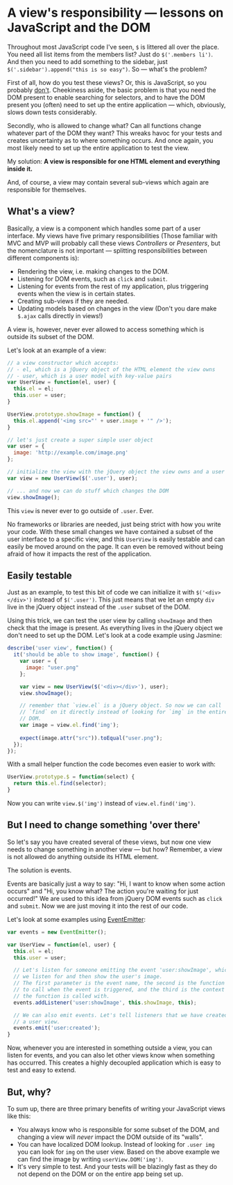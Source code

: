A view's responsibility — lessons on JavaScript and the DOM
===========================================================

Throughout most JavaScript code I've seen, `$` is littered all over the
place. You need all list items from the members list? Just do
`$('.members li')`. And then you need to add something to the sidebar,
just `$('.sidebar').append("this is so easy")`. So — what's the problem?

First of all, how do you test these views? Or, this is JavaScript, so
you probably
[don't](https://twitter.com/#!/jasminebdd/status/182322290464276480).
Cheekiness aside, the basic problem is that you need the DOM present to
enable searching for selectors, and to have the DOM present you (often)
need to set up the entire application — which, obviously, slows down
tests considerably.

Secondly, who is allowed to change what? Can all functions change
whatever part of the DOM they want? This wreaks havoc for your tests and
creates uncertainty as to where something occurs. And once again, you
most likely need to set up the entire application to test the view.

My solution: **A view is responsible for one HTML element and everything
inside it.**

And, of course, a view may contain several sub-views which again are
responsible for themselves.

What's a view?
--------------

Basically, a view is a component which handles some part of a user
interface. My views have five primary responsibilities (Those familiar
with MVC and MVP will probably call these views *Controllers* or
*Presenters*, but the nomenclature is not important — splitting
responsibilities between different components is):

* Rendering the view, i.e. making changes to the DOM.
* Listening for DOM events, such as `click` and `submit`.
* Listening for events from the rest of my application, plus triggering
  events when the view is in certain states.
* Creating sub-views if they are needed.
* Updating models based on changes in the view (Don't you dare make
  `$.ajax` calls directly in views!)

A view is, however, never ever allowed to access something which is
outside its subset of the DOM.

Let's look at an example of a view:

```javascript
// a view constructor which accepts:
// - el, which is a jQuery object of the HTML element the view owns
// - user, which is a user model with key-value pairs
var UserView = function(el, user) {
  this.el = el;
  this.user = user;
}

UserView.prototype.showImage = function() {
  this.el.append('<img src="' + user.image + '" />');
}

// let's just create a super simple user object
var user = {
  image: 'http://example.com/image.png'
};

// initialize the view with the jQuery object the view owns and a user
var view = new UserView($('.user'), user);

// ... and now we can do stuff which changes the DOM
view.showImage();
```

This `view` is never ever to go outside of `.user`. Ever.

No frameworks or libraries are needed, just being strict with how you
write your code. With these small changes we have contained a subset of
the user interface to a specific view, and this `UserView` is easily
testable and can easily be moved around on the page. It can even be
removed without being afraid of how it impacts the rest of the
application.

Easily testable
---------------

Just as an example, to test this bit of code we can initialize it with
`$('<div></div>')` instead of `$('.user')`. This just means that we let
an empty `div` live in the jQuery object instead of the `.user` subset
of the DOM.

Using this trick, we can test the user view by calling `showImage` and
then check that the image is present. As everything lives in the jQuery
object we don't need to set up the DOM. Let's look at a code example
using Jasmine:

```javascript
describe('user view', function() {
  it('should be able to show image', function() {
    var user = {
      image: "user.png"
    };

    var view = new UserView($('<div></div>'), user);
    view.showImage();

    // remember that `view.el` is a jQuery object. So now we can call
    // `find` on it directly instead of looking for `img` in the entire
    // DOM.
    var image = view.el.find('img');
    
    expect(image.attr("src")).toEqual("user.png");
  });
});
```

With a small helper function the code becomes even easier to work with:

```javascript
UserView.prototype.$ = function(select) {
  return this.el.find(selector);
}
```

Now you can write `view.$('img')` instead of `view.el.find('img')`.

But I need to change something 'over there'
-------------------------------------------

So let's say you have created several of these views, but now one view
needs to change something in another view — but how? Remember, a view is
not allowed do anything outside its HTML element.

The solution is events.

Events are basically just a way to say: "Hi, I want to know when some
action occurs" and "Hi, you know what? The action you're waiting for
just occurred!" We are used to this idea from jQuery DOM events such as
`click` and `submit`. Now we are just moving it into the rest of our
code.

Let's look at some examples using
[EventEmitter](https://github.com/Wolfy87/EventEmitter):

```javascript
var events = new EventEmitter();

var UserView = function(el, user) {
  this.el = el;
  this.user = user;

  // Let's listen for someone emitting the event 'user:showImage', which
  // we listen for and then show the user's image.
  // The first parameter is the event name, the second is the function
  // to call when the event is triggered, and the third is the context
  // the function is called with.
  events.addListener('user:showImage', this.showImage, this);

  // We can also emit events. Let's tell listeners that we have created
  // a user view.
  events.emit('user:created');
}
```

Now, whenever you are interested in something outside a view, you can
listen for events, and you can also let other views know when something
has occurred. This creates a highly decoupled application which is easy
to test and easy to extend.

But, why?
---------

To sum up, there are three primary benefits of writing your JavaScript
views like this:

* You always know who is responsible for some subset of the DOM, and
  changing a view will *never* impact the DOM outside of its "walls".
* You can have localized DOM lookup. Instead of looking for `.user img`
  you can look for `img` on the user view. Based on the above example
  we can find the image by writing `userView.DOM('img')`.
* It's very simple to test. And your tests will be blazingly fast as
  they do not depend on the DOM or on the entire app being set up.
